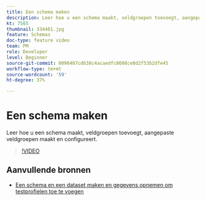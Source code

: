 ```yaml
---
title: Een schema maken
description: Leer hoe u een schema maakt, veldgroepen toevoegt, aangepaste veldgroepen maakt en configureert.
kt: 7565
thumbnail: 334461.jpg
feature: Schemas
doc-type: feature video
team: PM
role: Developer
level: Beginner
source-git-commit: 0098487cdb38c4acaedfc8608ce0d2f53b2dfe45
workflow-type: tm+mt
source-wordcount: '59'
ht-degree: 37%

---
```



# Een schema maken

Leer hoe u een schema maakt, veldgroepen toevoegt, aangepaste veldgroepen maakt en configureert.

>[!VIDEO](https://video.tv.adobe.com/v/334461?quality=12)

## Aanvullende bronnen

* [Een schema en een dataset maken en gegevens opnemen om testprofielen toe te voegen](https://experienceleague.adobe.com/docs/journey-optimizer/using/orchestrate-journeys/about-journeys/creating-test-profiles.html?lng=nl)
